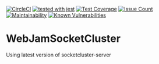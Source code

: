 [![CircleCI](https://circleci.com/gh/WebJamApps/WebJamSocketCluster.svg?style=svg)](https://circleci.com/gh/WebJamApps/WebJamSocketCluster)
[![tested with jest](https://img.shields.io/badge/tested_with-jest-99424f.svg)](https://github.com/facebook/jest) 
[![Test Coverage](https://api.codeclimate.com/v1/badges/8aaca1a55b346f70533e/test_coverage)](https://codeclimate.com/github/WebJamApps/WebJamSocketCluster/test_coverage)
[![Issue Count](https://codeclimate.com/github/WebJamApps/WebJamSocketCluster/badges/issue_count.svg)](https://codeclimate.com/github/WebJamApps/WebJamSocketCluster/issues)
[![Maintainability](https://api.codeclimate.com/v1/badges/8aaca1a55b346f70533e/maintainability)](https://codeclimate.com/github/WebJamApps/WebJamSocketCluster/maintainability)
[![Known Vulnerabilities](https://snyk.io/test/github/webjamapps/WebJamSocketCluster/badge.svg)](https://snyk.io/test/github/webjamapps/WebJamSocketCluster)
# WebJamSocketCluster
Using latest version of socketcluster-server
